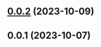 

## [0.0.2](https://github.com/FE-CodeGenius/codegenius-lighthouse-plugin/compare/0.0.1...0.0.2) (2023-10-09)

## 0.0.1 (2023-10-07)